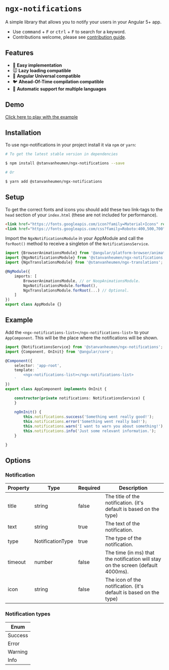 # `ngx-notifications`
A simple library that allows you to notify your users in your Angular 5+ app.

- Use <kbd>command</kbd> + <kbd>F</kbd> or <kbd>ctrl</kbd> + <kbd>F</kbd> to search for a keyword.
- Contributions welcome, please see [contribution guide](.github/CONTRIBUTING.md).

## Features

- :camel: **Easy implementation**
- :mouse: **Lazy loading compatible**
- :sheep: **Angular Universal compatible**
- :bird: **Ahead-Of-Time compilation compatible**
- :monkey: **Automatic support for multiple languages**

## Demo

[Click here to play with the example](https://stackblitz.com/github/stanvanheumen/ngx-notifications)

## Installation

To use ngx-notifications in your project install it via `npm` or `yarn`:

```bash
# To get the latest stable version in dependencies

$ npm install @stanvanheumen/ngx-notifications --save

# Or

$ yarn add @stanvanheumen/ngx-notifications
```

## Setup

To get the correct fonts and icons you should add these two link-tags to the `head` section of your `index.html` (these are not included for performance).

```html
<link href="https://fonts.googleapis.com/icon?family=Material+Icons" rel="stylesheet">
<link href="https://fonts.googleapis.com/css?family=Roboto:400,500,700" rel="stylesheet">
```

Import the `NgxNotificationsModule` in your AppModule and call the `forRoot()` method to receive a singleton of the `NotificationsService`.

```typescript
import {BrowserAnimationsModule} from '@angular/platform-browser/animations';
import {NgxNotificationsModule} from '@stanvanheumen/ngx-notifications';
import {NgxTranslationsModule} from '@stanvanheumen/ngx-translations';

@NgModule({
    imports: [
        BrowserAnimationsModule, // or NoopAnimationsModule.
        NgxNotificationsModule.forRoot(),
        NgxTranslationsModule.forRoot(...) // Optional.
    ]
})
export class AppModule {}
```

## Example

Add the `<ngx-notifications-list></ngx-notifications-list>` to your `AppComponent`. This will be the place where the 
notifications will be shown.

```typescript
import {NotificationsService} from '@stanvanheumen/ngx-notifications';
import {Component, OnInit} from '@angular/core';

@Component({
    selector: 'app-root',
    template: `
        <ngx-notifications-list></ngx-notifications-list>
    `
})
export class AppComponent implements OnInit {

    constructor(private notifications: NotificationsService) {
    }
    
    ngOnInit() {
        this.notifications.success('Something went really good!');
        this.notifications.error('Something went really bad!');
        this.notifications.warn('I want to warn you about something!');
        this.notifications.info('Just some relevant information.');
    }

}
```

## Options

### Notification

| Property          | Type                           | Required          | Description                                                                      |
| ----------------- | ------------------------------ | ----------------- | -------------------------------------------------------------------------------- |
| title             | string                         | false             | The title of the notification. (it's default is based on the type)               |
| text              | string                         | true              | The text of the notification.                                                    |
| type              | NotificationType               | true              | The type of the notification.                                                    |
| timeout           | number                         | false             | The time (in ms) that the notification will stay on the screen (default 4000ms). |
| icon              | string                         | false             | The icon of the notification. (it's default is based on the type)                |

### Notification types

| Enum              |
| ----------------- |
| Success           |
| Error             |
| Warning           |
| Info              |
